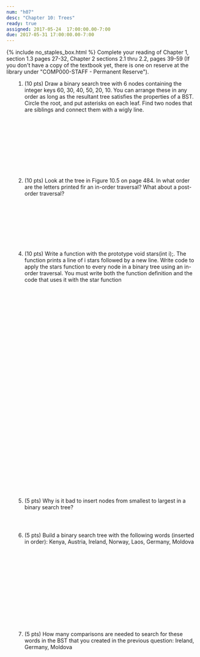 ```yaml
---
num: "h07"
desc: "Chapter 10: Trees"
ready: true
assigned: 2017-05-24  17:00:00.00-7:00
due: 2017-05-31 17:00:00.00-7:00
---
```

{% include no_staples_box.html %}
Complete your reading of Chapter 1, section 1.3 pages 27-32, Chapter 2 sections 2.1 thru 2.2, pages 39-59   (If you don't have a copy of the textbook yet, there is one on reserve at the library under "COMP000-STAFF - Permanent Reserve").

<ol markdown="1">

1. (10 pts) Draw a binary search tree with 6 nodes containing the integer keys 60, 30, 40, 50, 20, 10. You can arrange these in any order as long as the resultant tree satisfies the properties of a BST. Circle the root, and put asterisks on each leaf. Find two nodes that are siblings and connect them with a wigly line.
<div style="margin-bottom:12em"></div>

2. (10 pts) Look at the tree in Figure 10.5 on page 484. In what order are the letters printed fir an in-order traversal? What about a post-order traversal?
<div style="margin-bottom:10em"></div>


<div class="pagebreak"></div>


4. (10 pts) Write a function with the prototype void stars(int i);. The function prints a line of i stars followed by a new line. Write code to apply the stars function to every node in a binary tree using an in-order traversal. You must write both the function definition and the code that uses it with the star function   
<div style="margin-bottom:40em"></div>


5. (5 pts) Why is it bad to insert nodes from smallest to largest in a binary search tree?
<div style="margin-bottom:4em"></div>

6. (5 pts) Build a binary search tree with the following words (inserted in order): Kenya, Austria, Ireland, Norway, Laos, Germany, Moldova
<div style="margin-bottom:16em"></div>

7. (5 pts) How many comparisons are needed to search for these words in the BST that you created in the previous question: Ireland, Germany, Moldova
<div style="margin-bottom:4em"></div>

</ol>